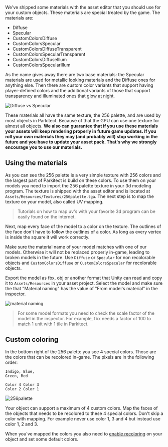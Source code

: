 We've shipped some materials with the asset editor that you should use for your custom objects. These materials are special treated by the game. The materials are:

* Diffuse
* Specular
* CustomColorsDiffuse
* CustomColorsSpecular
* CustomColorsDiffuseTransparent
* CustomColorsSpecularTransparent
* CustomColorsDiffuseIllum
* CustomColorsSpecularIllum

As the name gives away there are two base materials: the Specular materials are used for metallic looking materials and the Diffuse ones for anything else. Then there are custom color variants that support having player-defined colors and the additional variants of those that support transparency and illuminated ones that [glow at night](Lights).

![Diffuse vs Specular](https://imgur.com/j6vr990.png) 

These materials all have the same texture, the 256 palette, and are used by most objects in Parkitect. Because of that the GPU can use one texture for almost all objects. **We also can guarantee that if you use these materials your assets will keep rendering properly in future game updates. If you roll your own materials they may (and probably will) stop working in the future and you have to update your asset pack. That's why we strongly encourage you to use our materials.**

Using the materials
------
As you can see the 256 palette is a very simple texture with 256 colors and the largest part of Parkitect is build on these colors. To use them on your models you need to import the 256 palette texture in your 3d modeling program. The texture is shipped with the asset editor and is located at `Assets/Resources/Textures/256palette.tga`. The next step is to map the texture on your model, also called UV mapping. 

> Tutorials on how to map uv's with your favorite 3d program can be easily found on the internet. 

Next, map every face of the model to a color on the texture. The outlines of the face don't have to follow the outlines of a color. As long as every vertex is inside the square it will work correctly.

Make sure the material name of your model matches with one of our models. Otherwise it will not be replaced properly in-game, leading to broken models in the future. Use `Diffuse` or `Specular` for non recolorable objects and `CustomColorsDiffuse` or `CustomColorsSpecular` for recolorable objects.

Export the model as fbx, obj or another format that Unity can read and copy it to `Assets/Resources` in your asset project. Select the model and make sure the that "Material naming" has the value of "From model's material" in the inspector.

![material naming](https://i.imgur.com/Kzg2AWn.png)

> For some model formats you need to check the scale factor of the model in the inspector. For example, fbx needs a factor of 100 to match 1 unit with 1 tile in Parkitect.

Custom coloring
------
In the bottom right of the 256 palette you see 4 special colors. Those are the colors that can be recolored in-game. The pixels are in the following order:

    Indigo, Blue,
    Green, Red

    Color 4 Color 3
    Color 2 Color 1

![256palette](https://i.imgur.com/TKxiTYh.png)

Your object can support a maximum of 4 custom colors. Map the faces of the objects that needs to be recolored to these 4 special colors. Don't skip a color with mapping. For example never use color 1, 3 and 4 but instead use color 1, 2 and 3.

When you've mapped the colors you also need to [enable recoloring](Custom-colors) on your object and set some default colors.

